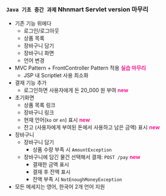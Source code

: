 
### `Java 기초 중간 과제` Nhnmart Servlet version 마무리

* 기존 기능 위에다
    * 로그인/로그아웃
    * 상품 목록
    * 장바구니 담기
    * 장바구니 화면
    * 언어 변경
* MVC Pattern + FrontController Pattern 적용 <span style="color:deeppink">**실습 마무리**</span>
    * JSP 내 Scriptlet 사용 최소화
* 결재 기능 추가
    * 로그인하면 사용자에게 돈 20\_000 원 부여 <span style="color:deeppink">**new**</span>
* 초기화면
    * 상품 목록 링크
    * 장바구니 링크
    * 현재 언어(`ko` or `en`) 표시 <span style="color:deeppink">**new**</span>
    * 잔고 (사용자에게 부여된 돈에서 사용하고 남은 금액) 표시 <span style="color:deeppink">**new**</span>
* 장바구니
    * 장바구니 담기
        * 상품 수량 부족 시 `AmountException`
    * 장바구니에 담긴 물건 선택해서 결재: `POST /pay` <span style="color:deeppink">**new**</span>
        * 결재한 금액 표시
        * 결재 후 잔액 표시
        * 잔액 부족 시 `NotEnoughMoneyException`
* 모든 메세지는 영어, 한국어 2개 언어 지원